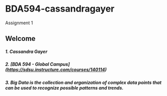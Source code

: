 # BDA594-cassandragayer
Assignment 1

## Welcome

##### 1. Cassandra Gayer
##### 2. [BDA 594 - Global Campus] (https://sdsu.instructure.com/courses/140114)
##### 3. Big Data is the collection and organization of complex data points that can be used to recognize possible patterns and trends.
   
